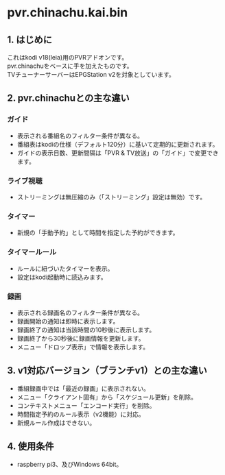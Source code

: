 # pvr.chinachu.kai.bin
## 1. はじめに
これはkodi v18(leia)用のPVRアドオンです。  
pvr.chinachuをベースに手を加えたものです。  
TVチューナーサーバーはEPGStation v2を対象としています。

## 2. pvr.chinachuとの主な違い
### ガイド
- 表示される番組名のフィルター条件が異なる。
- 番組表はkodiの仕様（デフォルト120分）に基いて定期的に更新されます。
- ガイドの表示日数、更新間隔は「PVR & TV放送」の「ガイド」で変更できます。

### ライブ視聴
- ストリーミングは無圧縮のみ（「ストリーミング」設定は無効）です。

### タイマー
- 新規の「手動予約」として時間を指定した予約ができます。

### タイマールール
- ルールに紐づいたタイマーを表示。
- 設定はkodi起動時に読込みます。

### 録画
- 表示される録画名のフィルター条件が異なる。
- 録画開始の通知は即時に表示します。
- 録画終了の通知は当該時間の10秒後に表示します。
- 録画終了から30秒後に録画情報を更新します。
- メニュー「ドロップ表示」で情報を表示します。

## 3. v1対応バージョン（ブランチv1）との主な違い
- 番組録画中では「最近の録画」に表示されない。
- メニュー「クライアント固有」から「スケジュール更新」を削除。
- コンテキストメニュー「エンコード実行」を削除。
- 時間指定予約のルール表示（v2機能）に対応。
- 新規ルール作成はできない。

## 4. 使用条件
- raspberry pi3、及びWindows 64bit。
